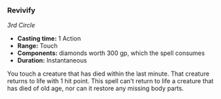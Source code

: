 ### Revivify
*3rd Circle*
- **Casting time:** 1 Action
- **Range:** Touch
- **Components:** diamonds worth 300 gp, which the spell consumes
- **Duration:** Instantaneous

You touch a creature that has died within the last minute. That creature returns to life with 1 hit point. This spell can’t return to life a creature that has died of old age, nor can it restore any missing body parts.